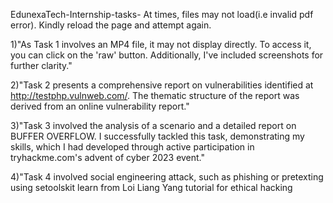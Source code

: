 EdunexaTech-Internship-tasks-
At times, files may not load(i.e invalid pdf error). Kindly reload the page and attempt again.

1)"As Task 1 involves an MP4 file, it may not display directly. To access it, you can click on the 'raw' button. Additionally, I've included screenshots for further clarity."

2)"Task 2 presents a comprehensive report on vulnerabilities identified at http://testphp.vulnweb.com/. The thematic structure of the report was derived from an online vulnerability report."

3)"Task 3 involved the analysis of a scenario and a detailed report on BUFFER OVERFLOW. I successfully tackled this task, demonstrating my skills, which I had developed through active participation in tryhackme.com's advent of cyber 2023 event."

4)"Task 4 involved social engineering attack, such as phishing or pretexting using setoolskit learn from Loi Liang Yang tutorial for ethical hacking

